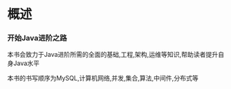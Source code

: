 # 概述

### 开始Java进阶之路

本书会致力于Java进阶所需的全面的基础,工程,架构,运维等知识,帮助读者提升自身Java水平

本书的书写顺序为MySQL,计算机网络,并发,集合,算法,中间件,分布式等